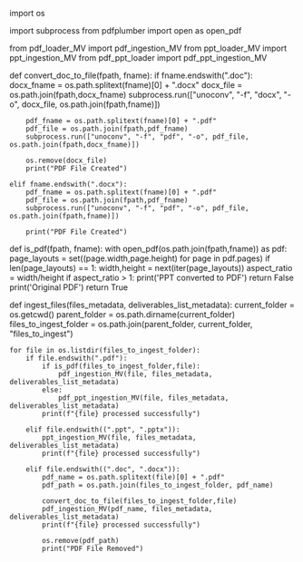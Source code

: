import os

import subprocess
from pdfplumber import open as open_pdf

from pdf_loader_MV import pdf_ingestion_MV
from ppt_loader_MV import ppt_ingestion_MV
from pdf_ppt_loader import pdf_ppt_ingestion_MV

def convert_doc_to_file(fpath, fname):
    if fname.endswith(".doc"):
        docx_fname = os.path.splitext(fname)[0] + ".docx"
        docx_file = os.path.join(fpath,docx_fname)
        subprocess.run(["unoconv", "-f", "docx", "-o", docx_file, os.path.join(fpath,fname)])

        pdf_fname = os.path.splitext(fname)[0] + ".pdf"
        pdf_file = os.path.join(fpath,pdf_fname)
        subprocess.run(["unoconv", "-f", "pdf", "-o", pdf_file, os.path.join(fpath,docx_fname)])

        os.remove(docx_file)
        print("PDF File Created")

    elif fname.endswith(".docx"):
        pdf_fname = os.path.splitext(fname)[0] + ".pdf"
        pdf_file = os.path.join(fpath,pdf_fname)
        subprocess.run(["unoconv", "-f", "pdf", "-o", pdf_file, os.path.join(fpath,fname)])

        print("PDF File Created")

def is_pdf(fpath, fname):
    with open_pdf(os.path.join(fpath,fname)) as pdf:
        page_layouts = set((page.width,page.height) for page in pdf.pages)
        if len(page_layouts) == 1:
            width,height = next(iter(page_layouts))
            aspect_ratio = width/height
            if aspect_ratio > 1:
                print('PPT converted to PDF')
                return False
    print('Original PDF')
    return True


def ingest_files(files_metadata, deliverables_list_metadata):
    current_folder = os.getcwd()
    parent_folder = os.path.dirname(current_folder)
    files_to_ingest_folder = os.path.join(parent_folder, current_folder, "files_to_ingest")

    for file in os.listdir(files_to_ingest_folder):
        if file.endswith(".pdf"):
            if is_pdf(files_to_ingest_folder,file):
                pdf_ingestion_MV(file, files_metadata, deliverables_list_metadata)
            else:
                pdf_ppt_ingestion_MV(file, files_metadata, deliverables_list_metadata)
            print(f"{file} processed successfully")

        elif file.endswith((".ppt", ".pptx")):
            ppt_ingestion_MV(file, files_metadata, deliverables_list_metadata)
            print(f"{file} processed successfully")

        elif file.endswith((".doc", ".docx")):
            pdf_name = os.path.splitext(file)[0] + ".pdf"
            pdf_path = os.path.join(files_to_ingest_folder, pdf_name)

            convert_doc_to_file(files_to_ingest_folder,file)
            pdf_ingestion_MV(pdf_name, files_metadata, deliverables_list_metadata)
            print(f"{file} processed successfully")

            os.remove(pdf_path)
            print("PDF File Removed")

